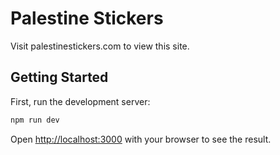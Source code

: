 # Palestine Stickers

Visit palestinestickers.com to view this site.

## Getting Started

First, run the development server:

```bash
npm run dev
```

Open [http://localhost:3000](http://localhost:3000) with your browser to see the result.
